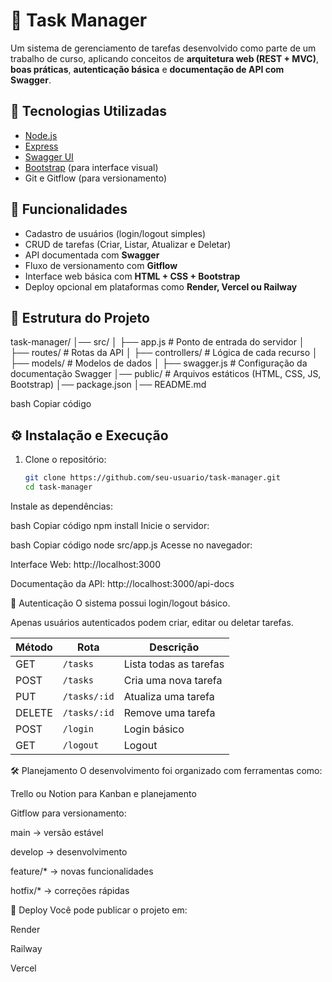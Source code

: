 # 📝 Task Manager

Um sistema de gerenciamento de tarefas desenvolvido como parte de um trabalho de curso, aplicando conceitos de **arquitetura web (REST + MVC)**, **boas práticas**, **autenticação básica** e **documentação de API com Swagger**.

## 🚀 Tecnologias Utilizadas
- [Node.js](https://nodejs.org/)
- [Express](https://expressjs.com/)
- [Swagger UI](https://swagger.io/tools/swagger-ui/)
- [Bootstrap](https://getbootstrap.com/) (para interface visual)
- Git e Gitflow (para versionamento)

## 📌 Funcionalidades
- Cadastro de usuários (login/logout simples)
- CRUD de tarefas (Criar, Listar, Atualizar e Deletar)
- API documentada com **Swagger**
- Fluxo de versionamento com **Gitflow**
- Interface web básica com **HTML + CSS + Bootstrap**
- Deploy opcional em plataformas como **Render, Vercel ou Railway**

## 📂 Estrutura do Projeto
task-manager/
│── src/
│ ├── app.js # Ponto de entrada do servidor
│ ├── routes/ # Rotas da API
│ ├── controllers/ # Lógica de cada recurso
│ ├── models/ # Modelos de dados
│ ├── swagger.js # Configuração da documentação Swagger
│── public/ # Arquivos estáticos (HTML, CSS, JS, Bootstrap)
│── package.json
│── README.md

bash
Copiar código

## ⚙️ Instalação e Execução

1. Clone o repositório:
   ```bash
   git clone https://github.com/seu-usuario/task-manager.git
   cd task-manager
Instale as dependências:

bash
Copiar código
npm install
Inicie o servidor:

bash
Copiar código
node src/app.js
Acesse no navegador:

Interface Web: http://localhost:3000

Documentação da API: http://localhost:3000/api-docs

🔑 Autenticação
O sistema possui login/logout básico.

Apenas usuários autenticados podem criar, editar ou deletar tarefas.

| Método | Rota         | Descrição              |
| ------ | ------------ | ---------------------- |
| GET    | `/tasks`     | Lista todas as tarefas |
| POST   | `/tasks`     | Cria uma nova tarefa   |
| PUT    | `/tasks/:id` | Atualiza uma tarefa    |
| DELETE | `/tasks/:id` | Remove uma tarefa      |
| POST   | `/login`     | Login básico           |
| GET    | `/logout`    | Logout                 |

🛠️ Planejamento
O desenvolvimento foi organizado com ferramentas como:

Trello ou Notion para Kanban e planejamento

Gitflow para versionamento:

main → versão estável

develop → desenvolvimento

feature/* → novas funcionalidades

hotfix/* → correções rápidas

🚀 Deploy
Você pode publicar o projeto em:

Render

Railway

Vercel

